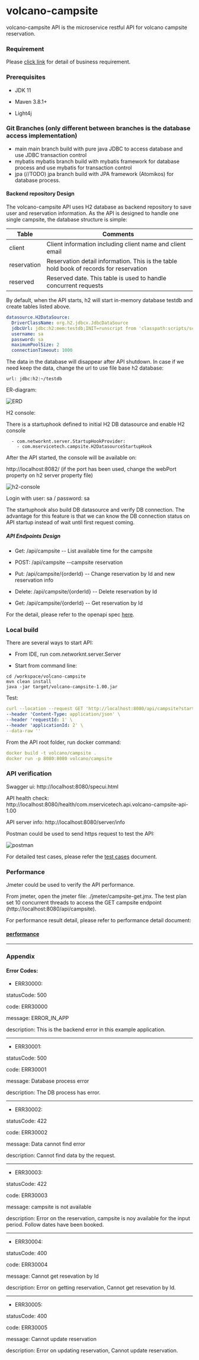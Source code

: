 # volcano-campsite

volcano-campsite API is the microservice restful API for volcano campsite reservation.

### Requirement

Please [click link](doc/requirement.md) for detail of business requirement.

### Prerequisites

- JDK 11

- Maven 3.8.1+

- Light4j

### Git Branches (only different between branches is the database access implementation)

- main      main branch build with pure java JDBC to access database and use JDBC transaction control
- mybatis   mybatis branch build with mybatis framework for database process and use mybatis for transaction control
- jpa (//TODO)       jpa branch build with JPA framework (Atomikos) for database process.

#### Backend repository Design

The volcano-campsite API uses H2 database as backend repository to save user and reservation information. As the API is designed to handle one single campsite, the database structure is simple:


| Table   | Comments        |
| --------|---------------|
| client  | Client information including client name and client email |
| reservation  | Reservation detail information. This is the table hold book of records for reservation |
| reserved  | Reserved date. This table is used to handle concurrent requests  |


By default, when the API starts, h2 will start in-memory database testdb and create tables listed above.

```yaml
datasource.H2DataSource:
  DriverClassName: org.h2.jdbcx.JdbcDataSource
  jdbcUrl: jdbc:h2:mem:testdb;INIT=runscript from 'classpath:scripts/schema.sql';
  username: sa
  password: sa
  maximumPoolSize: 2
  connectionTimeout: 1000
```
The data in the database will disappear after API shutdown. In case if we need keep the data, change the url to use file base h2 database:

    url: jdbc:h2:~/testdb

ER-diagram:

![ERD](doc/ER_diagram.png)

H2 console:

There is a startuphook defined to initial H2 DB datasource and enable H2 console

```text
  - com.networknt.server.StartupHookProvider:
    - com.mservicetech.campsite.H2DatasourceStartupHook
```

After the API started, the console will be available on:

http://localhost:8082/ (if the port has been used, change the webPort property on h2 server property file)

![h2-console](doc/h2-console.png)

Login with user: sa   / password: sa

The startuphook also build DB datasource and verify DB connection. The advantage for this feature is that we can know the DB connection status on API startup instead of wait until first request coming.



##### API Endpoints Design

- Get: /api/campsite           -- List available time for the campsite


- POST: /api/campsite                  --campsite reservation


- Put:  /api/campsite/{orderId}        -- Change reservation by Id and new reservation info


- Delete: /api/campsite/{orderId}      -- Delete reservation by Id

- Get: /api/campsite/{orderId}      -- Get reservation by Id

For the detail, please refer to the openapi spec [here](src/main/resources/config/openapi.yaml).


### Local build

There are several ways to start API:

- From IDE, run com.networknt.server.Server
  

- Start from command line:

```text
cd /workspace/volcano-campsite
mvn clean install
java -jar target/volcano-campsite-1.00.jar
```

Test:

```yaml
curl --location --request GET 'http://localhost:8080/api/campsite?startDate=2021-11-10&endDate=2021-12-18' \
--header 'Content-Type: application/json' \
--header 'requestId: 1' \
--header 'applicationId: 2' \
--data-raw ''
```

From the API root folder, run docker command:
```yaml
docker build -t volcano/campsite .
docker run -p 8080:8080 volcano/campsite
```

### API  verification

Swagger ui:  http://localhost:8080/specui.html

API health check:   http://localhost:8080/health/com.mservicetech.api.volcano-campsite-api-1.00

API server info: http://localhost:8080/server/info

Postman could be used to send https request to test the API:

![postman](doc/test.png)


For detailed test cases, please refer the [test cases](doc/test_cases.md) document.

### Performance


Jmeter could be used to verify the API performance.

From jmeter, open the jmeter file: ./jmeter/campsite-get.jmx. The test plan set 10 concurrent threads to access the GET campsite endpoint (http://localhost:8080/api/campsite).

For performance result detail, please refer to performance detail document:

#### [performance](doc/performance.md)


---
### Appendix

#### Error Codes:

- ERR30000:

statusCode: 500

code: ERR30000

message: ERROR_IN_APP

description: This is  the backend error in this example application.

---

- ERR30001:

statusCode: 500

code: ERR30001

message: Database process error

description: The DB process has error.

---

- ERR30002:

statusCode: 422

code: ERR30002

message: Data cannot find error

description: Cannot find data by the request.

---

- ERR30003:

statusCode: 422

code: ERR30003

message: campsite is not available

description: Error on the reservation, campsite is noy available for the input period. Follow dates have been booked.


---

- ERR30004:

statusCode: 400

code: ERR30004

message: Cannot get resevation by Id

description: Error on getting reservation, Cannot get resevation by Id.


---

- ERR30005:

statusCode: 400

code: ERR30005

message: Cannot update reservation

description: Error on updating reservation, Cannot update reservation.